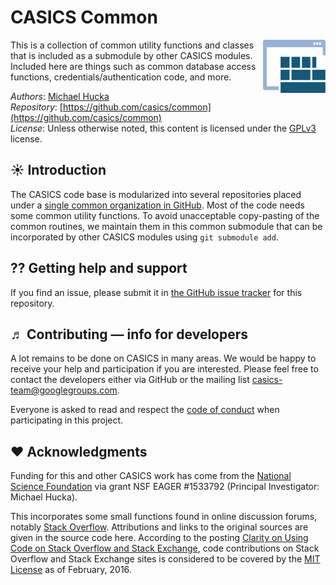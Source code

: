 CASICS Common
================

<img width="100px" align="right" src=".graphics/casics-logo-small.svg">

This is a collection of common utility functions and classes that is included as a submodule by other CASICS modules. Included here are things such as common database access functions, credentials/authentication code, and more.

*Authors*:      [Michael Hucka](http://github.com/mhucka)<br>
*Repository*:   [https://github.com/casics/common](https://github.com/casics/common)<br>
*License*:      Unless otherwise noted, this content is licensed under the [GPLv3](https://www.gnu.org/licenses/gpl-3.0.en.html) license.

☀ Introduction
-----------------------------

The CASICS code base is modularized into several repositories placed under a [single common organization in GitHub](https://github.com/casics).  Most of the code needs some common utility functions.  To avoid unacceptable copy-pasting of the common routines, we maintain them in this common submodule that can be incorporated by other CASICS modules using `git submodule add`.

⁇ Getting help and support
--------------------------

If you find an issue, please submit it in [the GitHub issue tracker](https://github.com/casics/common/issues) for this repository.

♬ Contributing &mdash; info for developers
------------------------------------------

A lot remains to be done on CASICS in many areas.  We would be happy to receive your help and participation if you are interested.  Please feel free to contact the developers either via GitHub or the mailing list [casics-team@googlegroups.com](casics-team@googlegroups.com).

Everyone is asked to read and respect the [code of conduct](CONDUCT.md) when participating in this project.

❤️ Acknowledgments
------------------

Funding for this and other CASICS work has come from the [National Science Foundation](https://nsf.gov) via grant NSF EAGER #1533792 (Principal Investigator: Michael Hucka).

This incorporates some small functions found in online discussion forums, notably [Stack Overflow](https://stackoverflow.com).  Attributions and links to the original sources are given in the source code here.  According to the posting [Clarity on Using Code on Stack Overflow and Stack Exchange](https://meta.stackexchange.com/questions/271080/the-mit-license-clarity-on-using-code-on-stack-overflow-and-stack-exchange), code contributions on Stack Overflow and Stack Exchange sites is considered to be covered by the [MIT License](https://opensource.org/licenses/MIT) as of February, 2016.
